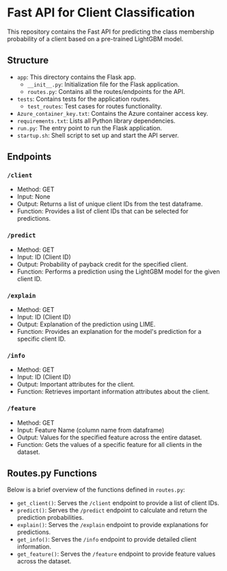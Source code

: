 # Fast API for Client Classification

This repository contains the Fast API for predicting the class membership probability of a client based on a pre-trained LightGBM model.

## Structure

- `app`: This directory contains the Flask app.
  - `__init__.py`: Initialization file for the Flask application.
  - `routes.py`: Contains all the routes/endpoints for the API.
- `tests`: Contains tests for the application routes.
  - `test_routes`: Test cases for routes functionality.
- `Azure_container_key.txt`: Contains the Azure container access key.
- `requirements.txt`: Lists all Python library dependencies.
- `run.py`: The entry point to run the Flask application.
- `startup.sh`: Shell script to set up and start the API server.

## Endpoints

### `/client`
- Method: GET
- Input: None
- Output: Returns a list of unique client IDs from the test dataframe.
- Function: Provides a list of client IDs that can be selected for predictions.

### `/predict`
- Method: GET
- Input: ID (Client ID)
- Output: Probability of payback credit for the specified client.
- Function: Performs a prediction using the LightGBM model for the given client ID.

### `/explain`
- Method: GET
- Input: ID (Client ID)
- Output: Explanation of the prediction using LIME.
- Function: Provides an explanation for the model's prediction for a specific client ID.

### `/info`
- Method: GET
- Input: ID (Client ID)
- Output: Important attributes for the client.
- Function: Retrieves important information attributes about the client.

### `/feature`
- Method: GET
- Input: Feature Name (column name from dataframe)
- Output: Values for the specified feature across the entire dataset.
- Function: Gets the values of a specific feature for all clients in the dataset.

## Routes.py Functions

Below is a brief overview of the functions defined in `routes.py`:

- `get_client()`: Serves the `/client` endpoint to provide a list of client IDs.
- `predict()`: Serves the `/predict` endpoint to calculate and return the prediction probabilities.
- `explain()`: Serves the `/explain` endpoint to provide explanations for predictions.
- `get_info()`: Serves the `/info` endpoint to provide detailed client information.
- `get_feature()`: Serves the `/feature` endpoint to provide feature values across the dataset.




